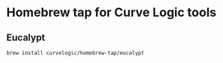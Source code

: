 # Homebrew tap for Curve Logic tools

## Eucalypt

```sh
brew install curvelogic/homebrew-tap/eucalypt
```
